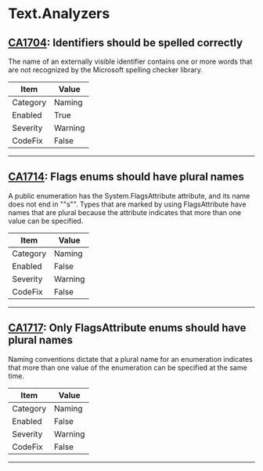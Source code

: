 # Text.Analyzers

## [CA1704](https://learn.microsoft.com/dotnet/fundamentals/code-analysis/quality-rules/ca1704): Identifiers should be spelled correctly

The name of an externally visible identifier contains one or more words that are not recognized by the Microsoft spelling checker library.

|Item|Value|
|-|-|
|Category|Naming|
|Enabled|True|
|Severity|Warning|
|CodeFix|False|
---

## [CA1714](https://learn.microsoft.com/dotnet/fundamentals/code-analysis/quality-rules/ca1714): Flags enums should have plural names

A public enumeration has the System.FlagsAttribute attribute, and its name does not end in ""s"". Types that are marked by using FlagsAttribute have names that are plural because the attribute indicates that more than one value can be specified.

|Item|Value|
|-|-|
|Category|Naming|
|Enabled|False|
|Severity|Warning|
|CodeFix|False|
---

## [CA1717](https://learn.microsoft.com/dotnet/fundamentals/code-analysis/quality-rules/ca1717): Only FlagsAttribute enums should have plural names

Naming conventions dictate that a plural name for an enumeration indicates that more than one value of the enumeration can be specified at the same time.

|Item|Value|
|-|-|
|Category|Naming|
|Enabled|False|
|Severity|Warning|
|CodeFix|False|
---
